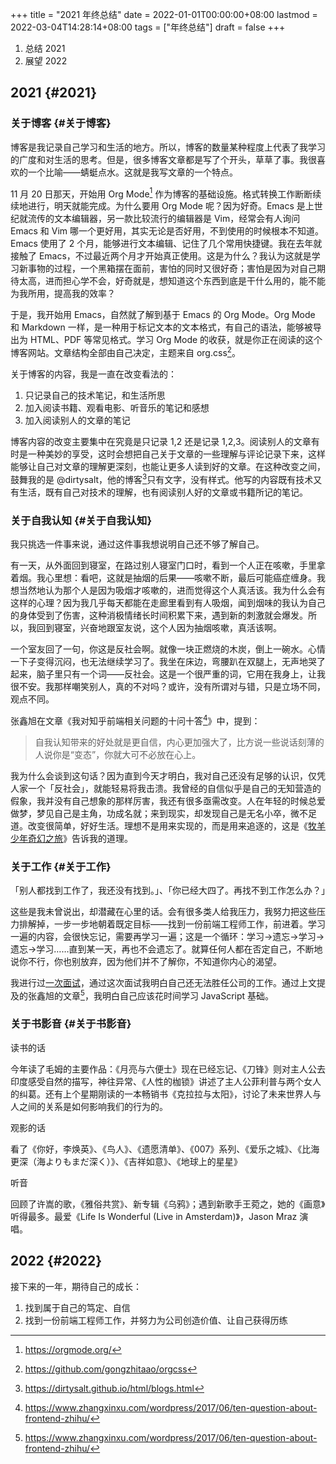 +++
title = "2021 年终总结"
date = 2022-01-01T00:00:00+08:00
lastmod = 2022-03-04T14:28:14+08:00
tags = ["年终总结"]
draft = false
+++

1.  总结 2021
2.  展望 2022


## 2021 {#2021}


### 关于博客 {#关于博客}

博客是我记录自己学习和生活的地方。所以，博客的数量某种程度上代表了我学习的广度和对生活的思考。但是，很多博客文章都是写了个开头，草草了事。我很喜欢的一个比喻——蜻蜓点水。这就是我写文章的一个特点。

11 月 20 日那天，开始用 Org Mode[^fn:1] 作为博客的基础设施。格式转换工作断断续续地进行，明天就能完成。为什么要用 Org Mode 呢？因为好奇。Emacs 是上世纪就流传的文本编辑器，另一款比较流行的编辑器是 Vim，经常会有人询问 Emacs 和 Vim 哪一个更好用，其实无论是否好用，不到使用的时候根本不知道。Emacs 使用了 2 个月，能够进行文本编辑、记住了几个常用快捷键。我在去年就接触了 Emacs，不过最近两个月才开始真正使用。这是为什么？我认为这就是学习新事物的过程，一个黑箱摆在面前，害怕的同时又很好奇；害怕是因为对自己期待太高，进而担心学不会，好奇就是，想知道这个东西到底是干什么用的，能不能为我所用，提高我的效率？

于是，我开始用 Emacs，自然就了解到基于 Emacs 的 Org Mode。Org Mode 和 Markdown 一样，是一种用于标记文本的文本格式，有自己的语法，能够被导出为 HTML、PDF 等常见格式。学习 Org Mode 的收获，就是你正在阅读的这个博客网站。文章结构全部由自己决定，主题来自 org.css[^fn:2]。

关于博客的内容，我是一直在改变看法的：

1.  只记录自己的技术笔记，和生活所思
2.  加入阅读书籍、观看电影、听音乐的笔记和感想
3.  加入阅读别人的文章的笔记

博客内容的改变主要集中在究竟是只记录 1,2 还是记录 1,2,3。阅读别人的文章有时是一种美妙的享受，这时会想把自己关于文章的一些理解与评论记录下来，这样能够让自己对文章的理解更深刻，也能让更多人读到好的文章。在这种改变之间，鼓舞我的是 @dirtysalt，他的博客[^fn:3]只有文字，没有样式。他写的内容既有技术又有生活，既有自己对技术的理解，也有阅读别人好的文章或书籍所记的笔记。


### 关于自我认知 {#关于自我认知}

我只挑选一件事来说，通过这件事我想说明自己还不够了解自己。

有一天，从外面回到寝室，在路过别人寝室门口时，看到一个人正在咳嗽，手里拿着烟。我心里想：看吧，这就是抽烟的后果——咳嗽不断，最后可能癌症缠身。我想当然地认为那个人是因为吸烟才咳嗽的，进而觉得这个人真活该。我为什么会有这样的心理？因为我几乎每天都能在走廊里看到有人吸烟，闻到烟味的我认为自己的身体受到了伤害，这种消极情绪长时间积累下来，遇到新的刺激就会爆发。所以，我回到寝室，兴奋地跟室友说，这个人因为抽烟咳嗽，真活该啊。

一个室友回了一句，你这是反社会啊。就像一块正燃烧的木炭，倒上一碗水。心情一下子变得沉闷，也无法继续学习了。我坐在床边，弯腰趴在双腿上，无声地哭了起来，脑子里只有一个词——反社会。这是一个很严重的词，它用在我身上，让我很不安。我那样嘲笑别人，真的不对吗？或许，没有所谓对与错，只是立场不同，观点不同。

张鑫旭在文章《我对知乎前端相关问题的十问十答[^fn:4]》中，提到：

> 自我认知带来的好处就是更自信，内心更加强大了，比方说一些说话刻薄的人说你是“变态”，你就大可不必放在心上。

我为什么会谈到这句话？因为直到今天才明白，我对自己还没有足够的认识，仅凭人家一个「反社会」，就能轻易将我击溃。我曾经的自信似乎是自己的无知营造的假象，我并没有自己想象的那样厉害，我还有很多亟需改变。人在年轻的时候总爱做梦，梦见自己是主角，功成名就；来到现实，却发现自己是无名小卒，微不足道。改变很简单，好好生活。理想不是用来实现的，而是用来追逐的，这是《[牧羊少年奇幻之旅](/posts/o-alquimista/)》告诉我的道理。


### 关于工作 {#关于工作}

「别人都找到工作了，我还没有找到。」、「你已经大四了。再找不到工作怎么办？」

这些是我未曾说出，却潜藏在心里的话。会有很多类人给我压力，我努力把这些压力排解掉，一步一步地朝着既定目标——找到一份前端工程师工作，前进着。学习一遍的内容，会很快忘记，需要再学习一遍；这是一个循环：学习-&gt;遗忘-&gt;学习-&gt;遗忘-&gt;学习……直到某一天，再也不会遗忘了。就算任何人都在否定自己，不断地说你不行，你也别放弃，因为他们并不了解你，不知道你内心的渴望。

我进行过[一次面试](/posts/first-interview/)，通过这次面试我明白自己还无法胜任公司的工作。通过上文提及的张鑫旭的文章[^fn:4]，我明白自己应该花时间学习 JavaScript 基础。


### 关于书影音 {#关于书影音}

读书的话

今年读了毛姆的主要作品：《月亮与六便士》现在已经忘记、《刀锋》则对主人公去印度感受自然的描写，神往异常、《人性的枷锁》讲述了主人公菲利普与两个女人的纠葛。还有上个星期刚读的一本畅销书《克拉拉与太阳》，讨论了未来世界人与人之间的关系是如何影响我们的行为的。

观影的话

看了《你好，李焕英》、《鸟人》、《遗愿清单》、《007》系列、《爱乐之城》、《比海更深（海よりもまだ深く）》、《吉祥如意》、《地球上的星星》

听音

回顾了许嵩的歌，《雅俗共赏》、新专辑《乌鸦》；遇到新歌手王菀之，她的《画意》听得最多。最爱《Life Is Wonderful (Live in Amsterdam)》，Jason Mraz 演唱。


## 2022 {#2022}

接下来的一年，期待自己的成长：

1.  找到属于自己的笃定、自信
2.  找到一份前端工程师工作，并努力为公司创造价值、让自己获得历练

[^fn:1]: <https://orgmode.org/>
[^fn:2]: <https://github.com/gongzhitaao/orgcss>
[^fn:3]: <https://dirtysalt.github.io/html/blogs.html>
[^fn:4]: <https://www.zhangxinxu.com/wordpress/2017/06/ten-question-about-frontend-zhihu/>